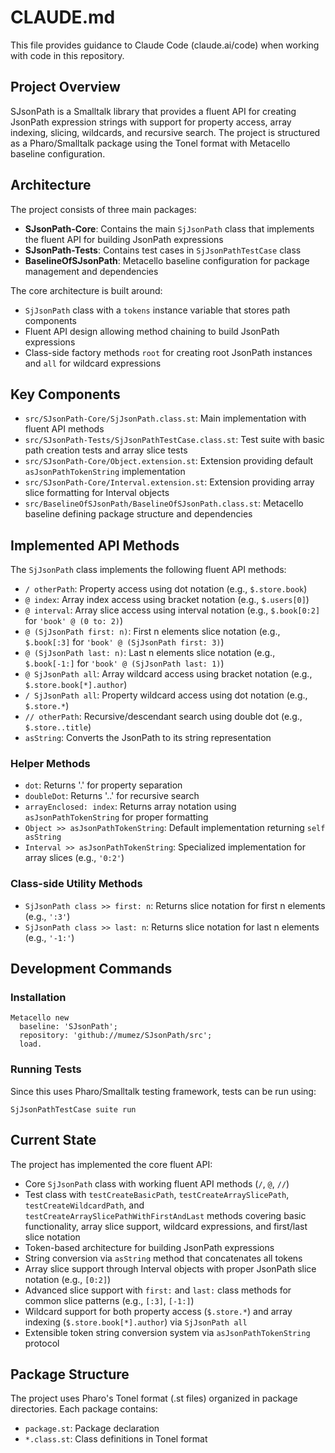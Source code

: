 # CLAUDE.md

This file provides guidance to Claude Code (claude.ai/code) when working with code in this repository.

## Project Overview

SJsonPath is a Smalltalk library that provides a fluent API for creating JsonPath expression strings with support for property access, array indexing, slicing, wildcards, and recursive search. The project is structured as a Pharo/Smalltalk package using the Tonel format with Metacello baseline configuration.

## Architecture

The project consists of three main packages:

- **SJsonPath-Core**: Contains the main `SjJsonPath` class that implements the fluent API for building JsonPath expressions
- **SJsonPath-Tests**: Contains test cases in `SjJsonPathTestCase` class
- **BaselineOfSJsonPath**: Metacello baseline configuration for package management and dependencies

The core architecture is built around:
- `SjJsonPath` class with a `tokens` instance variable that stores path components
- Fluent API design allowing method chaining to build JsonPath expressions
- Class-side factory methods `root` for creating root JsonPath instances and `all` for wildcard expressions

## Key Components

- `src/SJsonPath-Core/SjJsonPath.class.st`: Main implementation with fluent API methods
- `src/SJsonPath-Tests/SjJsonPathTestCase.class.st`: Test suite with basic path creation tests and array slice tests
- `src/SJsonPath-Core/Object.extension.st`: Extension providing default `asJsonPathTokenString` implementation
- `src/SJsonPath-Core/Interval.extension.st`: Extension providing array slice formatting for Interval objects
- `src/BaselineOfSJsonPath/BaselineOfSJsonPath.class.st`: Metacello baseline defining package structure and dependencies

## Implemented API Methods

The `SjJsonPath` class implements the following fluent API methods:

- `/ otherPath`: Property access using dot notation (e.g., `$.store.book`)
- `@ index`: Array index access using bracket notation (e.g., `$.users[0]`)
- `@ interval`: Array slice access using interval notation (e.g., `$.book[0:2]` for `'book' @ (0 to: 2)`)
- `@ (SjJsonPath first: n)`: First n elements slice notation (e.g., `$.book[:3]` for `'book' @ (SjJsonPath first: 3)`)
- `@ (SjJsonPath last: n)`: Last n elements slice notation (e.g., `$.book[-1:]` for `'book' @ (SjJsonPath last: 1)`)
- `@ SjJsonPath all`: Array wildcard access using bracket notation (e.g., `$.store.book[*].author`)
- `/ SjJsonPath all`: Property wildcard access using dot notation (e.g., `$.store.*`)
- `// otherPath`: Recursive/descendant search using double dot (e.g., `$.store..title`)
- `asString`: Converts the JsonPath to its string representation

### Helper Methods

- `dot`: Returns '.' for property separation
- `doubleDot`: Returns '..' for recursive search
- `arrayEnclosed: index`: Returns array notation using `asJsonPathTokenString` for proper formatting
- `Object >> asJsonPathTokenString`: Default implementation returning `self asString`
- `Interval >> asJsonPathTokenString`: Specialized implementation for array slices (e.g., `'0:2'`)

### Class-side Utility Methods

- `SjJsonPath class >> first: n`: Returns slice notation for first n elements (e.g., `':3'`)
- `SjJsonPath class >> last: n`: Returns slice notation for last n elements (e.g., `'-1:'`)

## Development Commands

### Installation
```smalltalk
Metacello new
  baseline: 'SJsonPath';
  repository: 'github://mumez/SJsonPath/src';
  load.
```

### Running Tests
Since this uses Pharo/Smalltalk testing framework, tests can be run using:
```smalltalk
SjJsonPathTestCase suite run
```

## Current State

The project has implemented the core fluent API:
- Core `SjJsonPath` class with working fluent API methods (`/`, `@`, `//`)
- Test class with `testCreateBasicPath`, `testCreateArraySlicePath`, `testCreateWildcardPath`, and `testCreateArraySlicePathWithFirstAndLast` methods covering basic functionality, array slice support, wildcard expressions, and first/last slice notation
- Token-based architecture for building JsonPath expressions
- String conversion via `asString` method that concatenates all tokens
- Array slice support through Interval objects with proper JsonPath slice notation (e.g., `[0:2]`)
- Advanced slice support with `first:` and `last:` class methods for common slice patterns (e.g., `[:3]`, `[-1:]`)
- Wildcard support for both property access (`$.store.*`) and array indexing (`$.store.book[*].author`) via `SjJsonPath all`
- Extensible token string conversion system via `asJsonPathTokenString` protocol

## Package Structure

The project uses Pharo's Tonel format (.st files) organized in package directories. Each package contains:
- `package.st`: Package declaration
- `*.class.st`: Class definitions in Tonel format